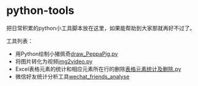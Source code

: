 # python-tools
把日常积累的python小工具脚本放在这里，如果能帮助到大家那就再好不过了。


工具列表：
- 用Python绘制小猪佩奇[draw_PeppaPig.py](https://github.com/Giacin/python-tools/blob/master/draw_PeppaPig.py)
- 将图片转化为视频[img2video.py](https://github.com/Giacin/python-tools/blob/master/img2video.py)
- Excel表格元素的统计和相应元素所在行的删除[表格元素统计及删除.py](https://github.com/Giacin/python-tools/blob/master/%E8%A1%A8%E6%A0%BC%E5%85%83%E7%B4%A0%E7%BB%9F%E8%AE%A1%E5%8F%8A%E5%88%A0%E9%99%A4.py)
- 微信好友统计分析工具[wechat_friends_analyse](https://github.com/Giacin/python-tools/tree/master/wechat_friends_analyse)
